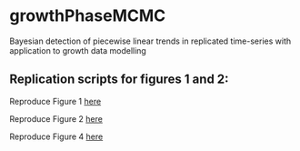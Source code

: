 # growthPhaseMCMC
Bayesian detection of piecewise linear trends in replicated time-series with application to growth data modelling

## Replication scripts for figures 1 and 2: 
Reproduce Figure 1 [here](https://github.com/mqbssppe/growthPhaseMCMC/blob/master/replication_script_figure_1.R)

Reproduce Figure 2 [here](https://github.com/mqbssppe/growthPhaseMCMC/blob/master/replication_script_figure_2.R)

Reproduce Figure 4 [here](https://github.com/mqbssppe/growthPhaseMCMC/blob/master/replication_script_figure_4.R)

